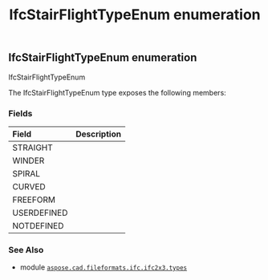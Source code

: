 ﻿---
title: IfcStairFlightTypeEnum enumeration
second_title: Aspose.CAD for Python via .NET API References
description: 
type: docs
weight: 2970
url: /python-net/aspose.cad.fileformats.ifc.ifc2x3.types/ifcstairflighttypeenum/
is_root: false
---

## IfcStairFlightTypeEnum enumeration

IfcStairFlightTypeEnum



The IfcStairFlightTypeEnum type exposes the following members:

### Fields
| Field | Description |
| :- | :- |
| STRAIGHT |  |
| WINDER |  |
| SPIRAL |  |
| CURVED |  |
| FREEFORM |  |
| USERDEFINED |  |
| NOTDEFINED |  |



### See Also
* module [`aspose.cad.fileformats.ifc.ifc2x3.types`](..)

